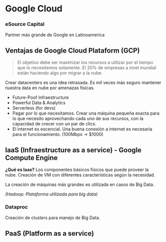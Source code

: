 # Google Cloud

### eSource Capital
Partner más grande de Google en Latinoamerica

## Ventajas de Google Cloud Plataform (GCP)

> El objetivo debe ser maximizar los recursos a utilizar por el tiempo que lo necesitemos solamente.
> El 20% de empresas a nivel mundial están haciendo algo por migrar a la nube.

Crear datacenters es una idea retrasada. Es mil veces más seguro mantener nuestra data en nube por amenazas físicas.

* Future-Poof Infraestructure
* Powerful Data & Analytics
* Serverless (for devs)
* Pagar por lo que necesitamos. Crear una máquina pequeña exacta para lo que necesito aprovechando cada uno de sus recursos, con la capacidad de crecer con un par de clics.
* El internet es escencial. Una buena conexión a internet es necesaria para el funcionamiento. (100Mbps -> $1000)

## IaaS (Infraestructure as a service)  - Google Compute Engine

**¿Qué es Iaas?**
Los componentes básicos físicos que puede proveer la nube.
Creación de VM con diferentes características según la necesidad.


La creación de máquinas más grandes es utilizada en casos de Big Data.

_(Hadoop: Plataforma utilizada para big data)_

### Dataproc
Creación de clusters para manejo de Big Data.

## PaaS (Platform as a service)



